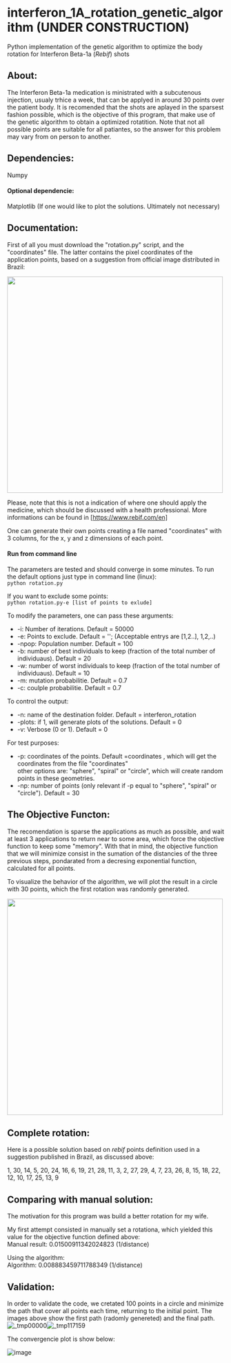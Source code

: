 # interferon_1A_rotation_genetic_algorithm (UNDER CONSTRUCTION)
Python implementation of the genetic algorithm to optimize the body rotation for Interferon Beta-1a (*Rebif*) shots

## About:
The Interferon Beta-1a medication is ministrated with a subcutenous injection, usualy trhice a week, that can be applyed in around 30 points over the patient body. It is recomended that the shots are aplayed in the sparsest fashion possible, which is the objective of this program, that make use of the genetic algorithm to obtain a optimized rotatition. Note that not all possible points are suitable for all patiantes, so the answer for this problem may vary from on person to another.

## Dependencies:

Numpy

#### Optional dependencie:

Matplotlib (If one would like to plot the solutions. Ultimately not necessary)

## Documentation:


First of all you must download the "rotation.py" script, and the "coordinates" file. The latter contains the pixel coordinates of the application points, based on a suggestion from official image distributed in Brazil:

<img src="https://user-images.githubusercontent.com/78453361/114648406-1d542700-9cb5-11eb-9b56-c470074df9e9.png" width="500">


Please, note that this is not a indication of where one should apply the medicine, which should be discussed with a health professional. More informations can be found in [https://www.rebif.com/en]

One can generate their own points creating a file named "coordinates" with 3 columns, for the x, y and z dimensions of each point.

####   Run from command line
The parameters are tested and should converge in some minutes. To run the default options just type in command line (linux):    
    `python rotation.py`

If you want to exclude some points:  
    `python rotation.py-e [list of points to exlude]`

To modify the parameters, one can pass these arguments:

- -i: Number of iterations. Default = 50000  
- -e: Points to exclude. Default = ''; (Acceptable entrys are [1,2..], 1,2,..)  
- -npop: Population number. Default = 100  
- -b: number of best individuals to keep (fraction of the total number of individuaus). Default = 20  
- -w: number of worst individuals to keep (fraction of the total number of individuaus). Default = 10  
- -m: mutation probabilitie. Default = 0.7  
- -c: coulple probabilitie. Default = 0.7  
 

To control the output:

- -n: name of the destination folder. Default = interferon_rotation  
- -plots: if 1, will generate plots of the solutions. Default = 0  
- -v: Verbose (0 or 1). Default = 0  


For test purposes:

- -p: coordinates of the points. Default =coordinates , which will get the coordinates from the file "coordinates"  
    other options are: "sphere", "spiral" or "circle", which will create random points in these geometries.   
- -np: number of points (only relevant if -p equal to "sphere", "spiral" or "circle"). Default = 30 

## The Objective Functon:

The recomendation is sparse the applications as much as possible, and wait at least 3 applications to return near to some area, which force the objective function to keep some "memory". With that in mind, the objective function that we will minimize consist in the sumation of the distancies of the three previous steps, pondarated from a decresing exponential function, calculated for all points.  

To visualize the behavior of the algorithm, we will plot the result in a circle with 30 points, which the first rotation was randomly generated. 

<img src="https://user-images.githubusercontent.com/78453361/114650184-2abee080-9cb8-11eb-8c93-b0d5b65e863f.png" width="500">

## Complete rotation:
Here is a possible solution based on *rebif* points definition used in a suggestion published in Brazil, as discussed above:

1, 30, 14,  5, 20, 24, 16,  6, 19, 21, 28, 11,  3,  2, 27, 29,  4,  7, 23, 26,  8, 15, 18, 22, 12, 10, 17, 25, 13,  9
 

## Comparing with manual solution:

The motivation for this program was build a better rotation for my wife. 

My first attempt consisted in manually set a rotationa, which yielded this value for the objective function defined above:  
Manual result: 0.01500911342024823 (1/distance)

Using the algorithm:           
Algorithm: 0.008883459711788349 (1/distance)


## Validation:

In order to validate the code, we cretated 100 points in a circle and minimize the path that cover all points each time, returning to the initial point. The images above show the first path (radomly genereted) and the final path.![_tmp00000](https://user-images.githubusercontent.com/78453361/113072812-50b79180-919e-11eb-94ba-4ee2159d3654.png)![_tmp117159](https://user-images.githubusercontent.com/78453361/113072823-56ad7280-919e-11eb-8ba5-b4f874111dc5.png)



The convergencie plot is show below:

![image](https://user-images.githubusercontent.com/78453361/113073076-c9b6e900-919e-11eb-83d0-2911cc743a3d.png)
